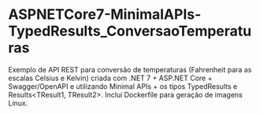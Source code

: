 # ASPNETCore7-MinimalAPIs-TypedResults_ConversaoTemperaturas
Exemplo de API REST para conversão de temperaturas (Fahrenheit para as escalas Celsius e Kelvin) criada com .NET 7 + ASP.NET Core + Swagger/OpenAPI e utilizando Minimal APIs + os tipos TypedResults e Results&lt;TResult1, TResult2>. Inclui Dockerfile para geração de imagens Linux.
